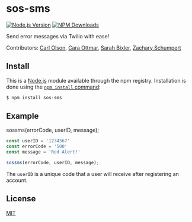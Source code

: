 # sos-sms

[![Node.js Version][node-version-image]][node-version-url]  [![NPM Downloads][downloads-image]][downloads-url]    

Send error messages via Twilio with ease!

Contributors: [Carl Olson](https://github.com/colson10), [Cara Ottmar](https://github.com/cottmar), [Sarah Bixler](https://github.com/sarasaurus), [Zachary Schumpert](https://github.com/buphnezz)

## Install

This is a [Node.js](https://nodejs.org/en/) module available through the npm registry. Installation is done using the [`npm install` command](https://docs.npmjs.com/getting-started/installing-npm-packages-locally):

```bash
$ npm install sos-sms
```

## Example

sossms(errorCode, userID, message);

```js
const userID = '1234567'
const errorCode = '500'
const message = 'Red Alert!'

sossms(errorCode, userID, message);
```

The ```userID``` is a unique code that a user will receive after registering an account. 

## License

[MIT](LICENSE)

[node-version-image]: https://img.shields.io/node/v/http-errors.svg
[node-version-url]: https://nodejs.org/en/download/
[downloads-url]: https://www.npmjs.com/package/sos-sms  
[downloads-image]: https://img.shields.io/npm/dm/sos-sms.svg  

